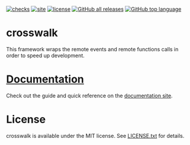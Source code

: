 [![checks](https://github.com/seaofvoices/crosswalk/actions/workflows/test.yml/badge.svg)](https://github.com/seaofvoices/crosswalk/actions/workflows/test.yml)
[![site](https://github.com/seaofvoices/crosswalk/actions/workflows/site.yml/badge.svg)](https://crosswalk.seaofvoices.ca/)
[![license](https://img.shields.io/badge/license-MIT-blue)](LICENSE.txt)
[![GitHub all releases](https://img.shields.io/github/downloads/seaofvoices/crosswalk/total)](https://github.com/seaofvoices/crosswalk/releases)
[![GitHub top language](https://img.shields.io/github/languages/top/seaofvoices/crosswalk)](https://luau-lang.org/)


# crosswalk

This framework wraps the remote events and remote functions calls in order to speed up development.

# [Documentation](https://crosswalk.seaofvoices.ca/)

Check out the guide and quick reference on the [documentation site](https://crosswalk.seaofvoices.ca/).

# License

crosswalk is available under the MIT license. See [LICENSE.txt](LICENSE.txt) for details.
